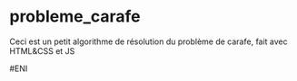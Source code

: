 # probleme_carafe
Ceci est un petit algorithme de résolution du problème de carafe, fait avec HTML&amp;CSS et JS

#ENI
